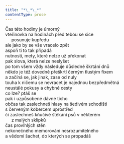 ```yaml
---
title: "*\_*\_*"
contentType: prose
---
```


<section>

Čas této hodiny je úmorný  
vteřinovka na hodinách před tebou se sice  
     posunuje kupředu  
ale jako by se vše vracelo zpět  
aspoň ti to tak připadá  
nutnosti, mety, které nelze už překonat  
pak slova, která nelze neslyšet  
po tom všem vždy následuje důsledné škrtání dnů  
někdo je též dovedně přeškrtl černým tlustým fixem  
a začíná se, jak jinak, zase od nuly  
touha k ničemu se nevracet je najednou bezpředmětná  
neustálé pokusy a chybné cesty  
co lze? ptáš se  
pak i uzpůsobené dávné ticho  
občas tak zaslechneš hlasy na šedivém schodišti  
s červeným kobercem uprostřed  
či zaslechneš kňučivé štěkání psů v některém  
     z malých sklípků  
čas provlhlých stěn  
nekonečného memorování nesrozumitelného  
a vědomí šachet, do kterých se propadáš

</section>
